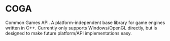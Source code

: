 # COGA
Common Games API. A platform-independent base library for game engines written in C++. Currently only supports Windows/OpenGL directly, but is designed to make future platform/API implementations easy.
